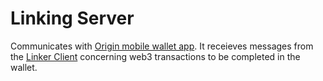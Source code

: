 # Linking Server

Communicates with [Origin mobile wallet app](https://github.com/OriginProtocol/origin/tree/master/mobile). It receieves messages from the [Linker Client](https://github.com/OriginProtocol/origin/tree/master/packages/linker-client) concerning web3 transactions to be completed in the wallet.
